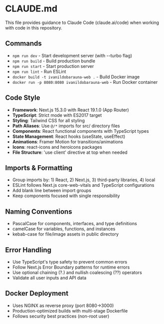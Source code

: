 # CLAUDE.md

This file provides guidance to Claude Code (claude.ai/code) when working with code in this repository.

## Commands
- `npm run dev` - Start development server (with --turbo flag)
- `npm run build` - Build production bundle 
- `npm run start` - Start production server
- `npm run lint` - Run ESLint
- `docker build -t ivanildobarauna-web .` - Build Docker image
- `docker run -p 8080:8080 ivanildobarauna-web` - Run Docker container

## Code Style
- **Framework**: Next.js 15.3.0 with React 19.1.0 (App Router)
- **TypeScript**: Strict mode with ES2017 target
- **Styling**: Tailwind CSS for all styling
- **Path Aliases**: Use `@/*` imports for src/ directory files
- **Components**: React functional components with TypeScript types
- **State Management**: React hooks (useState, useEffect)
- **Animations**: Framer Motion for transitions/animations
- **Icons**: react-icons and heroicons packages
- **File Structure**: 'use client' directive at top when needed

## Imports & Formatting
- Group imports by: 1) React, 2) Next.js, 3) third-party libraries, 4) local
- ESLint follows Next.js core-web-vitals and TypeScript configurations
- Add blank line between import groups
- Keep components focused with single responsibility

## Naming Conventions
- PascalCase for components, interfaces, and type definitions
- camelCase for variables, functions, and instances
- kebab-case for file/image assets in public directory

## Error Handling
- Use TypeScript's type safety to prevent common errors
- Follow Next.js Error Boundary patterns for runtime errors
- Use optional chaining (?.) and nullish coalescing (??) operators
- Validate all user inputs and API data

## Docker Deployment
- Uses NGINX as reverse proxy (port 8080→3000)
- Production-optimized builds with multi-stage Dockerfile
- Follows security best practices (non-root user)